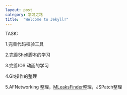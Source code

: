 ```yaml
---
layout: post
category: 学习之路
title:  "Welcome to Jekyll!" 
---
```


TASK:

1.完善代码校验工具

2.完善Shell脚本的学习

3.完善IOS 动画的学习

4.Git操作的整理

5.AFNetworking 整理，[MLeaksFinder](http://www.tuicool.com/articles/rMf6BjJ)整理，JSPatch整理